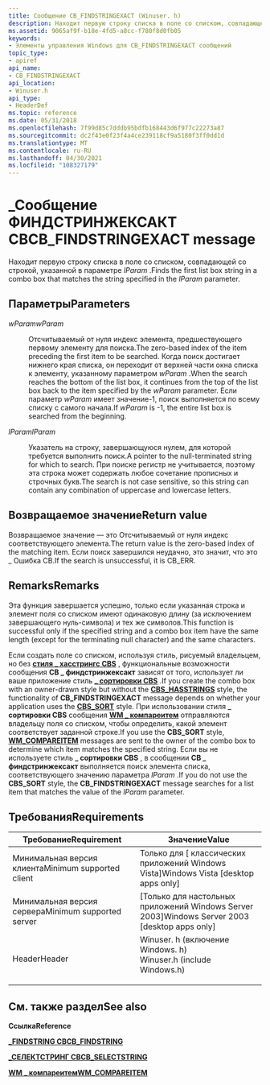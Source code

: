 ```yaml
---
title: Сообщение CB_FINDSTRINGEXACT (Winuser. h)
description: Находит первую строку списка в поле со списком, совпадающей со строкой, указанной в параметре lParam.
ms.assetid: 9065af9f-b18e-4fd5-a8cc-f780f8d0fb05
keywords:
- Элементы управления Windows для CB_FINDSTRINGEXACT сообщений
topic_type:
- apiref
api_name:
- CB_FINDSTRINGEXACT
api_location:
- Winuser.h
api_type:
- HeaderDef
ms.topic: reference
ms.date: 05/31/2018
ms.openlocfilehash: 7f99d85c7dddb95bdfb168443d6f977c22273a87
ms.sourcegitcommit: dc2f43e0f23f4a4ce239118cf9a5180f3ff0dd1d
ms.translationtype: MT
ms.contentlocale: ru-RU
ms.lasthandoff: 04/30/2021
ms.locfileid: "108327179"
---
```

# <a name="cb_findstringexact-message"></a><span data-ttu-id="57421-104">\_Сообщение ФИНДСТРИНЖЕКСАКТ CB</span><span class="sxs-lookup"><span data-stu-id="57421-104">CB\_FINDSTRINGEXACT message</span></span>

<span data-ttu-id="57421-105">Находит первую строку списка в поле со списком, совпадающей со строкой, указанной в параметре *lParam* .</span><span class="sxs-lookup"><span data-stu-id="57421-105">Finds the first list box string in a combo box that matches the string specified in the *lParam* parameter.</span></span>

## <a name="parameters"></a><span data-ttu-id="57421-106">Параметры</span><span class="sxs-lookup"><span data-stu-id="57421-106">Parameters</span></span>

<dl> <dt>

<span data-ttu-id="57421-107">*wParam*</span><span class="sxs-lookup"><span data-stu-id="57421-107">*wParam*</span></span> 
</dt> <dd>

<span data-ttu-id="57421-108">Отсчитываемый от нуля индекс элемента, предшествующего первому элементу для поиска.</span><span class="sxs-lookup"><span data-stu-id="57421-108">The zero-based index of the item preceding the first item to be searched.</span></span> <span data-ttu-id="57421-109">Когда поиск достигает нижнего края списка, он переходит от верхней части окна списка к элементу, указанному параметром *wParam* .</span><span class="sxs-lookup"><span data-stu-id="57421-109">When the search reaches the bottom of the list box, it continues from the top of the list box back to the item specified by the *wParam* parameter.</span></span> <span data-ttu-id="57421-110">Если параметр *wParam* имеет значение-1, поиск выполняется по всему списку с самого начала.</span><span class="sxs-lookup"><span data-stu-id="57421-110">If *wParam* is -1, the entire list box is searched from the beginning.</span></span>

</dd> <dt>

<span data-ttu-id="57421-111">*lParam*</span><span class="sxs-lookup"><span data-stu-id="57421-111">*lParam*</span></span> 
</dt> <dd>

<span data-ttu-id="57421-112">Указатель на строку, завершающуюся нулем, для которой требуется выполнить поиск.</span><span class="sxs-lookup"><span data-stu-id="57421-112">A pointer to the null-terminated string for which to search.</span></span> <span data-ttu-id="57421-113">При поиске регистр не учитывается, поэтому эта строка может содержать любое сочетание прописных и строчных букв.</span><span class="sxs-lookup"><span data-stu-id="57421-113">The search is not case sensitive, so this string can contain any combination of uppercase and lowercase letters.</span></span>

</dd> </dl>

## <a name="return-value"></a><span data-ttu-id="57421-114">Возвращаемое значение</span><span class="sxs-lookup"><span data-stu-id="57421-114">Return value</span></span>

<span data-ttu-id="57421-115">Возвращаемое значение — это Отсчитываемый от нуля индекс соответствующего элемента.</span><span class="sxs-lookup"><span data-stu-id="57421-115">The return value is the zero-based index of the matching item.</span></span> <span data-ttu-id="57421-116">Если поиск завершился неудачно, это значит, что это \_ Ошибка CB.</span><span class="sxs-lookup"><span data-stu-id="57421-116">If the search is unsuccessful, it is CB\_ERR.</span></span>

## <a name="remarks"></a><span data-ttu-id="57421-117">Remarks</span><span class="sxs-lookup"><span data-stu-id="57421-117">Remarks</span></span>

<span data-ttu-id="57421-118">Эта функция завершается успешно, только если указанная строка и элемент поля со списком имеют одинаковую длину (за исключением завершающего нуль-символа) и тех же символов.</span><span class="sxs-lookup"><span data-stu-id="57421-118">This function is successful only if the specified string and a combo box item have the same length (except for the terminating null character) and the same characters.</span></span>

<span data-ttu-id="57421-119">Если создать поле со списком, используя стиль, рисуемый владельцем, но без [**стиля \_ хасстрингс CBS**](combo-box-styles.md) , функциональные возможности сообщения **CB \_ финдстринжексакт** зависят от того, использует ли ваше приложение стиль [**\_ сортировки CBS**](combo-box-styles.md) .</span><span class="sxs-lookup"><span data-stu-id="57421-119">If you create the combo box with an owner-drawn style but without the [**CBS\_HASSTRINGS**](combo-box-styles.md) style, the functionality of **CB\_FINDSTRINGEXACT** message depends on whether your application uses the [**CBS\_SORT**](combo-box-styles.md) style.</span></span> <span data-ttu-id="57421-120">При использовании стиля **\_ сортировки CBS** сообщения [**WM \_ компареитем**](wm-compareitem.md) отправляются владельцу поля со списком, чтобы определить, какой элемент соответствует заданной строке.</span><span class="sxs-lookup"><span data-stu-id="57421-120">If you use the **CBS\_SORT** style, [**WM\_COMPAREITEM**](wm-compareitem.md) messages are sent to the owner of the combo box to determine which item matches the specified string.</span></span> <span data-ttu-id="57421-121">Если вы не используете стиль **\_ сортировки CBS** , в сообщении **CB \_ финдстринжексакт** выполняется поиск элемента списка, соответствующего значению параметра *lParam* .</span><span class="sxs-lookup"><span data-stu-id="57421-121">If you do not use the **CBS\_SORT** style, the **CB\_FINDSTRINGEXACT** message searches for a list item that matches the value of the *lParam* parameter.</span></span>

## <a name="requirements"></a><span data-ttu-id="57421-122">Требования</span><span class="sxs-lookup"><span data-stu-id="57421-122">Requirements</span></span>



| <span data-ttu-id="57421-123">Требование</span><span class="sxs-lookup"><span data-stu-id="57421-123">Requirement</span></span> | <span data-ttu-id="57421-124">Значение</span><span class="sxs-lookup"><span data-stu-id="57421-124">Value</span></span> |
|-------------------------------------|----------------------------------------------------------------------------------------------------------|
| <span data-ttu-id="57421-125">Минимальная версия клиента</span><span class="sxs-lookup"><span data-stu-id="57421-125">Minimum supported client</span></span><br/> | <span data-ttu-id="57421-126">Только для \[ классических приложений Windows Vista\]</span><span class="sxs-lookup"><span data-stu-id="57421-126">Windows Vista \[desktop apps only\]</span></span><br/>                                                           |
| <span data-ttu-id="57421-127">Минимальная версия сервера</span><span class="sxs-lookup"><span data-stu-id="57421-127">Minimum supported server</span></span><br/> | <span data-ttu-id="57421-128">\[Только для настольных приложений Windows Server 2003\]</span><span class="sxs-lookup"><span data-stu-id="57421-128">Windows Server 2003 \[desktop apps only\]</span></span><br/>                                                     |
| <span data-ttu-id="57421-129">Header</span><span class="sxs-lookup"><span data-stu-id="57421-129">Header</span></span><br/>                   | <dl> <span data-ttu-id="57421-130"><dt>Winuser. h (включение Windows. h)</dt></span><span class="sxs-lookup"><span data-stu-id="57421-130"><dt>Winuser.h (include Windows.h)</dt></span></span> </dl> |



## <a name="see-also"></a><span data-ttu-id="57421-131">См. также раздел</span><span class="sxs-lookup"><span data-stu-id="57421-131">See also</span></span>

<dl> <dt>

<span data-ttu-id="57421-132">**Ссылка**</span><span class="sxs-lookup"><span data-stu-id="57421-132">**Reference**</span></span>
</dt> <dt>

[<span data-ttu-id="57421-133">**\_FINDSTRING CB**</span><span class="sxs-lookup"><span data-stu-id="57421-133">**CB\_FINDSTRING**</span></span>](cb-findstring.md)
</dt> <dt>

[<span data-ttu-id="57421-134">**\_СЕЛЕКТСТРИНГ CB**</span><span class="sxs-lookup"><span data-stu-id="57421-134">**CB\_SELECTSTRING**</span></span>](cb-selectstring.md)
</dt> <dt>

[<span data-ttu-id="57421-135">**WM \_ компареитем**</span><span class="sxs-lookup"><span data-stu-id="57421-135">**WM\_COMPAREITEM**</span></span>](wm-compareitem.md)
</dt> </dl>

 

 





